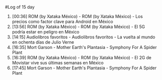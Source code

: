 #Log of 15 day

1. [00:36] ROM (by Xataka México) - ROM (by Xataka México) - Los precios como factor clave para Android en México
1. [13:56] ROM (by Xataka México) - ROM (by Xataka México) - El 5G podría estar en peligro en México
1. [14:15] Audiolibros favoritos - Audiolibros favoritos - La vuelta al mundo en ochenta días de Julio Verne
1. [16:35] Mort Garson - Mother Earth's Plantasia - Symphony For A Spider Plant
1. [16:39] ROM (by Xataka México) - ROM (by Xataka México) - El 2G de Movistar vive sus últimas semanas en México
1. [17:45] Mort Garson - Mother Earth's Plantasia - Symphony For A Spider Plant
